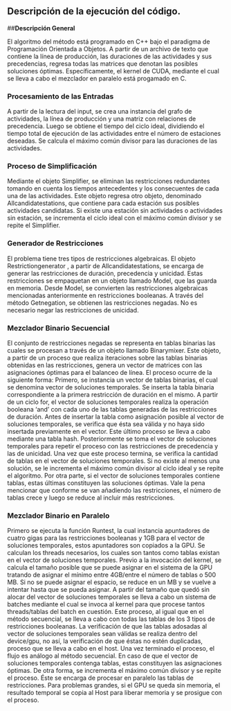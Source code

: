 
## Descripción de la ejecución del código.

##__Descripción General__

El algoritmo del método está programado en C++ bajo el paradigma de Programación Orientada a Objetos. A partir de un archivo de texto que contiene la línea de producción, las duraciones de las actividades y sus precedencias, regresa todas las matrices que denotan las posibles soluciones óptimas. Específicamente, el kernel de CUDA, mediante el cual se lleva a cabo el mezclador en paralelo está progamado en C.

### __Procesamiento de las Entradas__

A partir de la lectura del input, se crea una instancia del grafo de actividades, la línea de producción y una matriz con relaciones de precedencia.
Luego se obtiene el tiempo del ciclo ideal, dividiendo el tiempo total de ejecución de las actividades entre el número de estaciones deseadas. Se calcula el máximo común divisor para las duraciones de las actividades. 

### __Proceso de Simplificación__

Mediante el objeto Simplifier, se eliminan las restricciones redundantes tomando en cuenta los tiempos antecedentes y los consecuentes de cada una de las actividades. Este objeto regresa otro objeto, denominado Allcandidatestations, que contiene para cada estación sus posibles actividades candidatas. Si existe una estación sin actividades o actividades sin estación, se incrementa el ciclo ideal con el máximo común divisor y se repite el Simplifier.

### __Generador de Restricciones__

El problema tiene tres tipos de restricciones algebraicas. El objeto Restrictiongenerator , a partir de Allcandidatestations, se encarga de generar las restricciones de duración, precedencia y unicidad. Estas restricciones se empaquetan en un objeto llamado Model, que las guarda en memoria.
Desde Model, se convierten las restricciones algebraicas mencionadas anteriormente en restricciones booleanas. A través del método Getnegation, se obtienen las restricciones negadas. No es necesario negar las restricciones de unicidad.

### __Mezclador Binario Secuencial__

El conjunto de restricciones negadas se representa en tablas binarias las cuales se procesan a través de un objeto llamado Binarymixer. Este objeto, a partir de un proceso que realiza iteraciones sobre las tablas binarias obtenidas en las restricciones, genera un vector de matrices con las asignaciones óptimas para el balanceo de línea.
El proceso ocurre de la siguiente forma: Primero, se instancia un vector de tablas binarias, el cual se denomina vector de soluciones temporales. Se inserta la tabla binaria correspondiente a la primera restricción de duración en el mismo. A partir de un ciclo for, el vector de soluciones temporales realiza la operación booleana ‘and’ con cada uno de las tablas generadas de las restricciones de duración. Antes de insertar la tabla como asignación posible al vector de soluciones temporales, se verifica que ésta sea válida y no haya sido insertada previamente en el vector. Este último proceso se lleva a cabo mediante una tabla hash. Posteriormente se toma el vector de soluciones temporales para repetir el proceso con las restricciones de precedencia y las de unicidad. Una vez que este proceso termina, se verifica la cantidad de tablas en el vector de soluciones temporales. Si no existe al menos una solución, se le incrementa el máximo común divisor al ciclo ideal y se repite el algoritmo. Por otra parte, si el vector de soluciones temporales contiene tablas, estas últimas constituyen las soluciones óptimas.
Vale la pena mencionar que conforme se van añadiendo las restricciones, el número de tablas crece y luego se reduce al incluir más restricciones. 

### __Mezclador Binario en Paralelo__
Primero se ejecuta la función Runtest, la cual instancia apuntadores de cuatro gigas para las restricciones booleanas y 1GB para el vector de soluciones temporales, estos apuntadores son copiados a la GPU. Se calculan los threads necesarios, los cuales son tantos como tablas existan en el vector de soluciones temporales. Previo a la invocación del kernel, se calcula el tamaño posible que se puede asignar en el sistema de la GPU tratando de asignar el mínimo entre 4GB/entre el número de tablas o 500 MB. Si no se puede asignar el espacio, se reduce en un MB y se vuelve a intentar hasta que se pueda asignar. A partir del tamaño que quedó sin alocar del vector de soluciones temporales se lleva a cabo un sistema de batches mediante el cual se invoca al kernel para que procese tantos threads/tablas del batch en cuestión. Este proceso, al igual que en el método secuencial, se lleva a cabo con todas las tablas de los 3 tipos de restricciones booleanas. La verificación de que las tablas adosadas al vector de soluciones temporales sean válidas se realiza dentro del device/gpu, no así, la verificación de que éstas no estén duplicadas, proceso que se lleva a cabo en el host. Una vez terminado el proceso, el flujo es análogo al método secuencial. En caso de que el vector de soluciones temporales contenga tablas, estas constituyen las asignaciones óptimas. De otra forma, se incrementa el máximo común divisor y se repite el proceso.
Éste se encarga de procesar en paralelo las tablas de restricciones. Para problemas grandes, si el GPU se queda sin memoria, el resultado temporal se copia al Host para liberar memoria y se prosigue con el proceso. 
